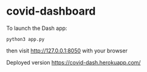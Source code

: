 # covid-dashboard

To launch the Dash app:

```
python3 app.py
```

then visit http://127.0.0.1:8050 with your browser

Deployed version https://covid-dash.herokuapp.com/

